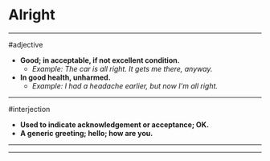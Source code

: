 # Alright
---
#adjective
- **Good; in acceptable, if not excellent condition.**
	- _Example: The car is all right. It gets me there, anyway._
- **In good health, unharmed.**
	- _Example: I had a headache earlier, but now I'm all right._
---
#interjection
- **Used to indicate acknowledgement or acceptance; OK.**
- **A generic greeting; hello; how are you.**
---
---
